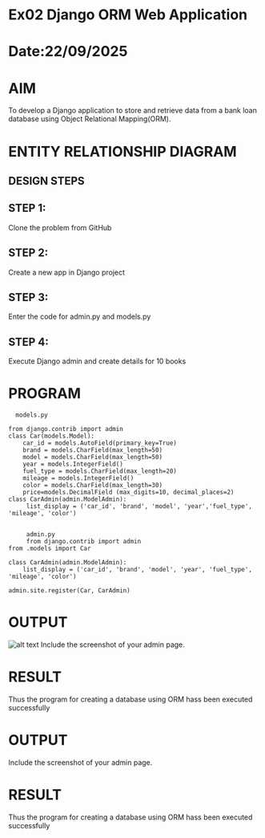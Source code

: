 # Ex02 Django ORM Web Application
# Date:22/09/2025
# AIM
To develop a Django application to store and retrieve data from a bank loan database using Object Relational Mapping(ORM).

# ENTITY RELATIONSHIP DIAGRAM
## DESIGN STEPS
## STEP 1:
Clone the problem from GitHub

## STEP 2:
Create a new app in Django project

## STEP 3:
Enter the code for admin.py and models.py

## STEP 4:
Execute Django admin and create details for 10 books

# PROGRAM
```
  models.py
  
from django.contrib import admin
class Car(models.Model):
    car_id = models.AutoField(primary_key=True)  
    brand = models.CharField(max_length=50)
    model = models.CharField(max_length=50)
    year = models.IntegerField()
    fuel_type = models.CharField(max_length=20)
    mileage = models.IntegerField()
    color = models.CharField(max_length=30)
    price=models.DecimalField (max_digits=10, decimal_places=2)
class CarAdmin(admin.ModelAdmin):
     list_display = ('car_id', 'brand', 'model', 'year','fuel_type', 'mileage', 'color')

     
     admin.py
     from django.contrib import admin
from .models import Car

class CarAdmin(admin.ModelAdmin):
    list_display = ('car_id', 'brand', 'model', 'year', 'fuel_type', 'mileage', 'color')

admin.site.register(Car, CarAdmin)
  ```
    
# OUTPUT

![alt text](<../Screenshot 2025-09-22 101742.png>)
Include the screenshot of your admin page.

# RESULT
Thus the program for creating a database using ORM hass been executed successfully

# OUTPUT
Include the screenshot of your admin page.

# RESULT
Thus the program for creating a database using ORM hass been executed successfully
